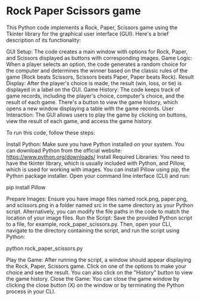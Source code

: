 # Rock Paper Scissors game
This Python code implements a Rock, Paper, Scissors game using the Tkinter library for the graphical user interface (GUI). Here's a brief description of its functionality:

GUI Setup: The code creates a main window with options for Rock, Paper, and Scissors displayed as buttons with corresponding images.
Game Logic: When a player selects an option, the code generates a random choice for the computer and determines the winner based on the classic rules of the game (Rock beats Scissors, Scissors beats Paper, Paper beats Rock).
Result Display: After the player's choice is made, the result (win, loss, or tie) is displayed in a label on the GUI.
Game History: The code keeps track of game records, including the player's choice, computer's choice, and the result of each game. There's a button to view the game history, which opens a new window displaying a table with the game records.
User Interaction: The GUI allows users to play the game by clicking on buttons, view the result of each game, and access the game history.


To run this code, follow these steps:

Install Python: Make sure you have Python installed on your system. You can download Python from the official website: https://www.python.org/downloads/
Install Required Libraries: You need to have the tkinter library, which is usually included with Python, and Pillow, which is used for working with images. You can install Pillow using pip, the Python package installer. Open your command line interface (CLI) and run:

pip install Pillow

Prepare Images: Ensure you have image files named rock.png, paper.png, and scissors.png in a folder named src in the same directory as your Python script. Alternatively, you can modify the file paths in the code to match the location of your image files.
Run the Script: Save the provided Python script to a file, for example, rock_paper_scissors.py. Then, open your CLI, navigate to the directory containing the script, and run the script using Python:

python rock_paper_scissors.py

Play the Game: After running the script, a window should appear displaying the Rock, Paper, Scissors game. Click on one of the options to make your choice and see the result. You can also click on the "History" button to view the game history.
Close the Game: You can close the game window by clicking the close button (X) on the window or by terminating the Python process in your CLI.